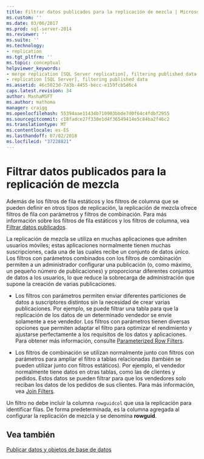 ```yaml
---
title: Filtrar datos publicados para la replicación de mezcla | Microsoft Docs
ms.custom: ''
ms.date: 03/06/2017
ms.prod: sql-server-2014
ms.reviewer: ''
ms.suite: ''
ms.technology:
- replication
ms.tgt_pltfrm: ''
ms.topic: conceptual
helpviewer_keywords:
- merge replication [SQL Server replication], filtering published data
- replication [SQL Server], filtering published data
ms.assetid: 46c5023d-7a3b-4455-becc-e159fcb5d6c4
caps.latest.revision: 34
author: MashaMSFT
ms.author: mathoma
manager: craigg
ms.openlocfilehash: 55394aae11434b710903bbde7d0f64c4fdbf2955
ms.sourcegitcommit: c18fadce27f330e1d4f36549414e5c84ba2f46c2
ms.translationtype: MT
ms.contentlocale: es-ES
ms.lasthandoff: 07/02/2018
ms.locfileid: "37228821"
---
```

# <a name="filter-published-data-for-merge-replication"></a>Filtrar datos publicados para la replicación de mezcla
  Además de los filtros de fila estáticos y los filtros de columna que se pueden definir en otros tipos de replicación, la replicación de mezcla ofrece filtros de fila con parámetros y filtros de combinación. Para más información sobre los filtros de fila estáticos y los filtros de columna, vea [Filtrar datos publicados](../publish/filter-published-data.md).  
  
 La replicación de mezcla se utiliza en muchas aplicaciones que admiten usuarios móviles; estas aplicaciones normalmente tienen muchas suscripciones, cada una de las cuales recibe un conjunto de datos único. Los filtros con parámetros combinados con los filtros de combinación permiten a un administrador configurar una publicación (o, como máximo, un pequeño número de publicaciones) y proporcionar diferentes conjuntos de datos a los usuarios, lo que reduce la sobrecarga de administración que supone la creación de varias publicaciones.  
  
-   Los filtros con parámetros permiten enviar diferentes particiones de datos a suscriptores distintos sin la necesidad de crear varias publicaciones. Por ejemplo, se puede filtrar una tabla para que la replicación de los datos de un determinado vendedor se envíe solamente a ese vendedor. Los filtros con parámetros tienen diversas opciones que permiten adaptar el filtro para optimizar el rendimiento y ajustarse perfectamente a los requisitos de los datos y aplicaciones. Para obtener más información, consulte [Parameterized Row Filters](parameterized-filters-parameterized-row-filters.md).  
  
-   Los filtros de combinación se utilizan normalmente junto con filtros con parámetros para ampliar el filtro a tablas relacionadas (también se pueden utilizar junto con filtros estáticos). Por ejemplo, el vendedor normalmente tiene datos en otras tablas, como las de clientes y pedidos. Estos datos se pueden filtrar para que los vendedores solo reciban los datos de los pedidos de sus clientes. Para más información, vea [Join Filters](join-filters.md).  
  
 Un filtro no debe incluir la columna `rowguidcol` que usa la replicación para identificar filas. De forma predeterminada, es la columna agregada al configurar la replicación de mezcla y se denomina **rowguid**.  
  
## <a name="see-also"></a>Vea también  
 [Publicar datos y objetos de base de datos](../publish/publish-data-and-database-objects.md)  
  
  
